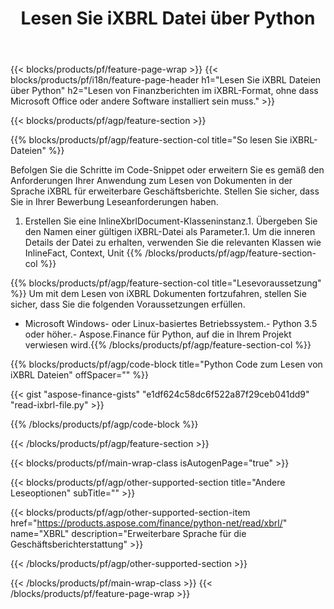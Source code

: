 ﻿---
title: Lesen Sie iXBRL Datei über Python
description: Beispielcode zum Lesen der Datei iXBRL. Verwenden Sie den API-Beispielcode, um Batch-iXBRL-Dateien in Python-basierten Anwendungen zu lesen. 
url: /de/python-net/read/ixbrl/
family: finance
platformtag: python
feature: read
informat: iXBRL
outformat: 
otherformats: 
---
{{< blocks/products/pf/feature-page-wrap >}}
{{< blocks/products/pf/i18n/feature-page-header h1="Lesen Sie iXBRL Dateien über Python" h2="Lesen von Finanzberichten im iXBRL-Format, ohne dass Microsoft Office oder andere Software installiert sein muss." >}}

{{< blocks/products/pf/agp/feature-section >}}

{{% blocks/products/pf/agp/feature-section-col title="So lesen Sie iXBRL-Dateien" %}}

Befolgen Sie die Schritte im Code-Snippet oder erweitern Sie es gemäß den Anforderungen Ihrer Anwendung zum Lesen von Dokumenten in der Sprache iXBRL für erweiterbare Geschäftsberichte. Stellen Sie sicher, dass Sie in Ihrer Bewerbung Leseanforderungen haben.

1. Erstellen Sie eine InlineXbrlDocument-Klasseninstanz.1. Übergeben Sie den Namen einer gültigen iXBRL-Datei als Parameter.1. Um die inneren Details der Datei zu erhalten, verwenden Sie die relevanten Klassen wie InlineFact, Context, Unit
{{% /blocks/products/pf/agp/feature-section-col %}}

{{% blocks/products/pf/agp/feature-section-col title="Lesevoraussetzung" %}}
Um mit dem Lesen von iXBRL Dokumenten fortzufahren, stellen Sie sicher, dass Sie die folgenden Voraussetzungen erfüllen. 
- Microsoft Windows- oder Linux-basiertes Betriebssystem.- Python 3.5 oder höher.- Aspose.Finance für Python, auf die in Ihrem Projekt verwiesen wird.{{% /blocks/products/pf/agp/feature-section-col %}}

{{% blocks/products/pf/agp/code-block title="Python Code zum Lesen von iXBRL Dateien" offSpacer="" %}}

{{< gist "aspose-finance-gists" "e1df624c58dc6f522a87f29ceb041dd9" "read-ixbrl-file.py" >}}

{{% /blocks/products/pf/agp/code-block %}}

{{< /blocks/products/pf/agp/feature-section >}}

{{< blocks/products/pf/main-wrap-class isAutogenPage="true" >}}

{{< blocks/products/pf/agp/other-supported-section title="Andere Leseoptionen" subTitle="" >}}

{{< blocks/products/pf/agp/other-supported-section-item href="https://products.aspose.com/finance/python-net/read/xbrl/" name="XBRL" description="Erweiterbare Sprache für die Geschäftsberichterstattung" >}}

{{< /blocks/products/pf/agp/other-supported-section >}}

{{< /blocks/products/pf/main-wrap-class >}}
{{< /blocks/products/pf/feature-page-wrap >}}
